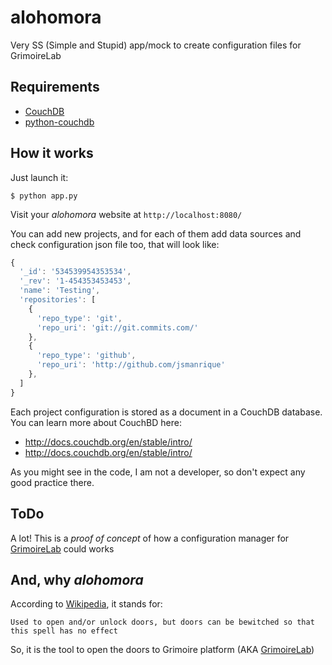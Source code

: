 # alohomora
Very SS (Simple and Stupid) app/mock to create configuration files for GrimoireLab

Requirements
------------

* [CouchDB](http://couchdb.apache.org/)
* [python-couchdb](https://pythonhosted.org/CouchDB/)

How it works
------------

Just launch it:

```shell
$ python app.py
```

Visit your *alohomora* website at `http://localhost:8080/`

You can add new projects, and for each of them add data sources and check configuration json file too, that will look like:

```javascript
{
  '_id': '534539954353534',
  '_rev': '1-454353453453',
  'name': 'Testing',
  'repositories': [
    {
      'repo_type': 'git',
      'repo_uri': 'git://git.commits.com/'
    },
    {
      'repo_type': 'github',
      'repo_uri': 'http://github.com/jsmanrique'
    },
  ]
}
```

Each project configuration is stored as a document in a CouchDB database. You can learn more about CouchBD here:

* http://docs.couchdb.org/en/stable/intro/
* http://docs.couchdb.org/en/stable/intro/

As you might see in the code, I am not a developer, so don't expect any good practice there.

ToDo
----

A lot! This is a *proof of concept* of how a configuration manager for [GrimoireLab](http://grimoirelab.github.io) could works

And, why *alohomora*
---------------------

According to [Wikipedia](https://en.wikipedia.org/wiki/List_of_spells_in_Harry_Potter#Alohomora), it stands for:
```
Used to open and/or unlock doors, but doors can be bewitched so that this spell has no effect
```

So, it is the tool to open the doors to Grimoire platform (AKA [GrimoireLab](http://grimoirelab.github.io))
